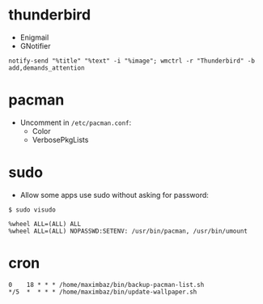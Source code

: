 # thunderbird

- Enigmail
- GNotifier

```
notify-send "%title" "%text" -i "%image"; wmctrl -r "Thunderbird" -b add,demands_attention
```

# pacman

- Uncomment in `/etc/pacman.conf`:
  - Color
  - VerbosePkgLists

# sudo

- Allow some apps use sudo without asking for password:

```
$ sudo visudo

%wheel ALL=(ALL) ALL
%wheel ALL=(ALL) NOPASSWD:SETENV: /usr/bin/pacman, /usr/bin/umount
```

# cron

```
0    18 * * * /home/maximbaz/bin/backup-pacman-list.sh
*/5  *  * * * /home/maximbaz/bin/update-wallpaper.sh
```
